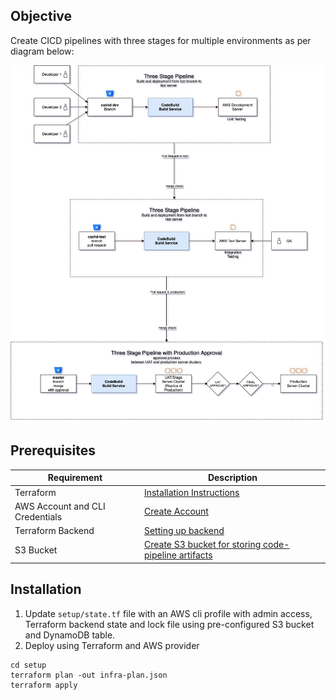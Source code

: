## Objective
Create CICD pipelines with three stages for multiple environments as per diagram below:  

![cicd pipelines](cicd-pipelines.jpg)

## Prerequisites
| Requirement | Description |
| ----------- | ----------- |
| Terraform | [Installation Instructions](https://learn.hashicorp.com/tutorials/terraform/install-cli) |
| AWS Account and CLI Credentials | [Create Account](https://console.aws.amazon.com/console/home) |
| Terraform Backend | [Setting up backend](https://www.terraform.io/language/settings/backends/s3)
| S3 Bucket |   [Create S3 bucket for storing code-pipeline artifacts](https://docs.aws.amazon.com/AmazonS3/latest/userguide/create-bucket-overview.html)|

## Installation

1. Update `setup/state.tf` file with an AWS cli profile with admin access, Terraform backend state and lock file using pre-configured S3 bucket and DynamoDB table.
2. Deploy using Terraform and AWS provider
```
cd setup
terraform plan -out infra-plan.json
terraform apply 
```
